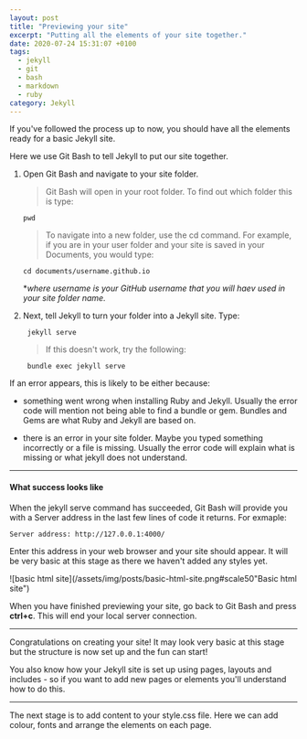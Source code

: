 ```yaml
---
layout: post
title: "Previewing your site"
excerpt: "Putting all the elements of your site together."
date: 2020-07-24 15:31:07 +0100
tags:
  - jekyll
  - git
  - bash
  - markdown
  - ruby
category: Jekyll
---
```


If you've followed the process up to now, you should have all the elements ready for a basic Jekyll site.

Here we use Git Bash to tell Jekyll to put our site together. 

1. Open Git Bash and navigate to your site folder. 

   > Git Bash will open in your root folder. To find out which folder this is type:

       pwd

   > To navigate into a new folder, use the cd command. For example, if you are in your user folder and your site is saved in your Documents, you would type:

       cd documents/username.github.io

   **where username is your GitHub username that you will haev used in your site folder name.*

2. Next, tell Jekyll to turn your folder into a Jekyll site. Type:

        jekyll serve
  
   > If this doesn't work, try the following: 

        bundle exec jekyll serve

If an error appears, this is likely to be either because:

- something went wrong when installing Ruby and Jekyll. Usually the error code will mention not being able to find a bundle or gem. Bundles and Gems are what Ruby and Jekyll are based on. 

- there is an error in your site folder. Maybe you typed something incorrectly or a file is missing. Usually the error code will explain what is missing or what jekyll does not understand. 

<hr class="line">

#### What success looks like

When the jekyll serve command has succeeded, Git Bash will provide you with a Server address in the last few lines of code it returns. For exmaple:

    Server address: http://127.0.0.1:4000/

Enter this address in your web browser and your site should appear. It will be very basic at this stage as there we haven't added any styles yet.

![basic html site](/assets/img/posts/basic-html-site.png#scale50"Basic html site")

When you have finished previewing your site, go back to Git Bash and press **ctrl+c**. This will end your local server connection.

<hr class="line">

Congratulations on creating your site! It may look very basic at this stage but the structure is now set up and the fun can start!

You also know how your Jekyll site is set up using pages, layouts and includes - so if you want to add new pages or elements you'll understand how to do this.

<hr class="line">

The next stage is to add content to your style.css file. Here we can add colour, fonts and arrange the elements on each page. 
